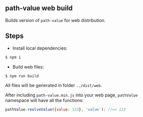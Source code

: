 path-value web build
--------------------

Builds version of `path-value` for web distribution.

## Steps

* Install local dependencies:

```sh
$ npm i
```

* Build web files:

```sh
$ npm run build
```

All files will be generated in folder `../dist/web`.

After including `path-value.min.js` into your web page, `pathValue` namespace will have all the functions:

```js
pathValue.reolveValue({value: 123}, 'value'); //=> 123
```
